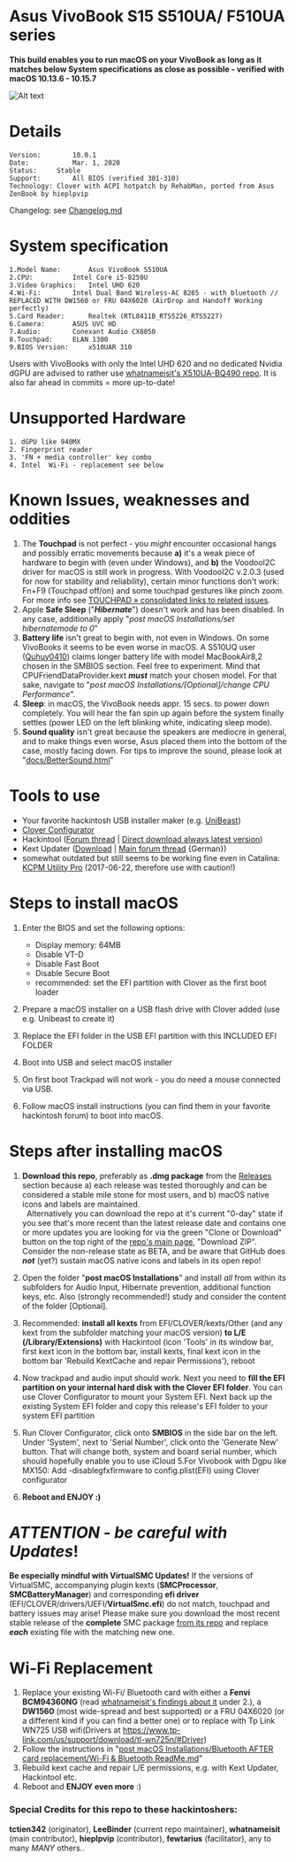 # Asus VivoBook S15 S510UA/ F510UA series

**This build enables you to run macOS on your VivoBook as long as it matches below System specifications as close as possible - verified with macOS 10.13.6 - 10.15.7**

![Alt text](https://ivanov-audio.com/wp-content/uploads/2014/01/Hackintosh-Featured-Image.png)

# Details

    Version:    	10.0.1
    Date:       	Mar. 1, 2020
    Status: 	Stable
    Support:    	All BIOS (verified 301-310)
    Technology:	Clover with ACPI hotpatch by RehabMan, ported from Asus ZenBook by hieplpvip
   Changelog:   	see [Changelog.md](https://github.com/tctien342/Asus-Vivobook-S510UA-Hackintosh/blob/master/ChangeLog.md)

# System specification

    1.Model Name:		Asus VivoBook S510UA
    2.CPU:			Intel Core i5-8250U
    3.Video Graphics:	Intel UHD 620
    4.Wi-Fi:		Intel Dual Band Wireless-AC 8265 - with bluetooth // REPLACED WITH DW1560 or FRU 04X6020 (AirDrop and Handoff Working perfectly)
    5.Card Reader:		Realtek (RTL8411B_RTS5226_RTS5227)
    6.Camera:		ASUS UVC HD
    7.Audio:		Conexant Audio CX8050
    8.Touchpad:		ELAN 1300
    9.BIOS Version:		x510UAR 310

Users with VivoBooks with only the Intel UHD 620 and no dedicated Nvidia dGPU are advised to rather use [whatnameisit's X510UA-BQ490 repo](https://github.com/whatnameisit/Asus-Vivobook-X510UA-BQ490-Catalina-10.15.3-Hackintosh). It is also far ahead in commits = more up-to-date!

# Unsupported Hardware

    1. dGPU like 940MX
    2. Fingerprint reader
    3. 'FN + media controller' key combo
    4. Intel  Wi-Fi - replacement see below

# Known Issues, weaknesses and oddities

1. The **Touchpad** is not perfect - you *might* encounter occasional hangs and possibly erratic movements because **a)** it's a weak piece of hardware to begin with (even under Windows), and **b)** the VoodooI2C driver for macOS is still work in progress. With VoodooI2C v.2.0.3 (used for now for stability and reliability), certain minor functions don't work: Fn+F9 (Touchpad off/on) and some touchpad gestures like pinch zoom. For more info see [TOUCHPAD » consolidated links to related issues](https://github.com/tctien342/Asus-Vivobook-S510UA-High-Sierra-10.13-Hackintosh/issues/48).
2. Apple **Safe Sleep** ("***Hibernate***") doesn't work and has been disabled. In any case, additionally apply "*post macOS Installations/set hibernatemode to 0*"
3. **Battery life** isn't great to begin with, not even in Windows. On some VivoBooks it seems to be even worse in macOS. A S510UQ user ([Quhuy0410](https://www.tonymacx86.com/members/quhuy0410.2255980/)) claims longer battery life with model MacBookAir8,2 chosen in the SMBIOS section. Feel free to experiment. Mind that CPUFriendDataProvider.kext ***must*** match your chosen model. For that sake, navigate to "*post macOS Installations/[Optional]/change CPU Performance*".
4. **Sleep**: in macOS, the VivoBook needs appr. 15 secs. to power down completely. You will hear the fan spin up again before the system finally settles (power LED on the left blinking white, indicating sleep mode).
5. **Sound quality** isn't great because the speakers are mediocre in general, and to make things even worse, Asus placed them into the bottom of the case, mostly facing down. For tips to improve the sound, please look at "[docs/BetterSound.html](https://htmlpreview.github.io/?https://github.com/tctien342/Asus-Vivobook-S510UA-Hackintosh/blob/master/docs/BetterSound.html)"


# Tools to use
* Your favorite hackintosh USB installer maker (e.g. [UniBeast](https://www.unibeast.com/))
* [Clover Configurator](https://mackie100projects.altervista.org/download-clover-configurator/)
* Hackintool ([Forum thread](https://www.insanelymac.com/forum/topic/335018-hackintool-v286/) | [Direct download always latest version](http://headsoft.com.au/download/mac/Hackintool.zip))
* Kext Updater ([Download](https://bitbucket.org/profdrluigi/kextupdater/downloads/) | [Main forum thread](https://www.hackintosh-forum.de/forum/thread/32621-kext-updater-neue-version-3-x/) {German})
* somewhat outdated but still seems to be working fine even in Catalina: [KCPM Utility Pro](https://www.firewolf.science/tag/kcpm-utility-pro/) (2017-06-22, therefore use with caution!)


# Steps to install macOS


1. Enter the BIOS and set the following options:

	- Display memory: 64MB
	- Disable VT-D
	- Disable Fast Boot
	- Disable Secure Boot
	- recommended: set the EFI partition with Clover as the first boot loader

2. Prepare a macOS installer on a USB flash drive with Clover added (use e.g. Unibeast to create it)
3. Replace the EFI folder in the USB EFI partition with this INCLUDED EFI FOLDER
4. Boot into USB and select macOS installer
5. On first boot Trackpad will not work - you do need a mouse connected via USB.
6. Follow macOS install instructions (you can find them in your favorite hackintosh forum) to boot into macOS.

# Steps after installing macOS
    
1. **Download this repo**, preferably as **.dmg package** from the [Releases](https://github.com/tctien342/Asus-Vivobook-S510UA-Hackintosh/releases) section because a) each release was tested thoroughly and can be considered a stable mile stone for most users, and b) macOS native icons and labels are maintained.<br/>  Alternatively you can download the repo at it's current "0-day" state if you see that's more recent than the latest release date and contains one or more updates you are looking for via the green "Clone or Download" button on the top right of the [repo's main page](https://github.com/tctien342/Asus-Vivobook-S510UA-Hackintosh), "Download ZIP". Consider the non-release state as BETA, and be aware that GitHub does ***not*** (yet?) sustain macOS native icons and labels in its open repo!

2. Open the folder "**post macOS Installations**" and install *all* from within its subfolders for Audio Input, Hibernate prevention, additional function keys, etc. Also (strongly recommended!) study and consider the content of the folder [Optional].
2. Recommended: **install all kexts** from EFI/CLOVER/kexts/Other (and any kext from the subfolder matching your macOS version) **to L/E (/Library/Extensions)** with Hackintool (icon 'Tools' in its window bar, first kext icon in the bottom bar, install kexts, final kext icon in the bottom bar 'Rebuild KextCache and repair Permissions'), reboot
3. Now trackpad and audio input should work. Next you need to **fill the EFI partition on your internal hard disk with the Clover EFI folder**. You can use Clover Configurator to mount your System EFI. Next back up the existing System EFI folder and copy this release's EFI folder to your system EFI partition
4. Run Clover Configurator, click onto **SMBIOS** in the side bar on the left. Under 'System', next to 'Serial Number', click onto the 'Generate New' button. That will change both, system and board serial number, which should hopefully enable you to use iCloud
5.For Vivobook with Dgpu like MX150: Add -disablegfxfirmware to config.plist(EFI) using Clover configurator
6. **Reboot and ENJOY :)**

# _ATTENTION - be careful with Updates_!
**Be especially mindful with VirtualSMC Updates!** If the versions of VirtualSMC, accompanying plugin kexts (**SMCProcessor**, **SMCBatteryManager**) and corresponding **efi driver** (EFI/CLOVER/drivers/UEFI/**VirtualSmc.efi**) do not match, touchpad and battery issues may arise! Please make sure you download the most recent stable release of the **complete** SMC package [from its repo](https://github.com/acidanthera/VirtualSMC/releases) and replace ***each*** existing file with the matching new one.

# Wi-Fi Replacement

1. Replace your existing Wi-Fi/ Bluetooth card with either a **Fenvi BCM94360NG** (read [whatnameisit's findings about it](https://github.com/tctien342/Asus-Vivobook-S510UA-Hackintosh/issues/46#issuecomment-592947028) under 2.), a **DW1560** (most wide-spread and best supported) or a FRU 04X6020 (or a different kind if you can find a better one) or
to replace with Tp Link WN725 USB wifi(Drivers at https://www.tp-link.com/us/support/download/tl-wn725n/#Driver)
2. Follow the instructions in "[post macOS Installations/Bluetooth AFTER card replacement/Wi-Fi & Bluetooth ReadMe.md](https://github.com/tctien342/Asus-Vivobook-S510UA-High-Sierra-10.13-Hackintosh/blob/master/post%20macOS%20Installations/Bluetooth%20AFTER%20card%20replacement/Wi-Fi%20%26%20Bluetooth%20ReadMe.md)"
3. Rebuild kext cache and repair L/E permissions, e.g. with Kext Updater, Hackintool etc.
4. Reboot and **ENJOY even more** :)

### Special Credits for this repo to these hackintoshers:
**tctien342** (originator), **LeeBinder** (current repo maintainer), **whatnameisit** (main contributor), **hieplpvip** (contributor), **fewtarius** (facilitator), any to many *MANY* others..
